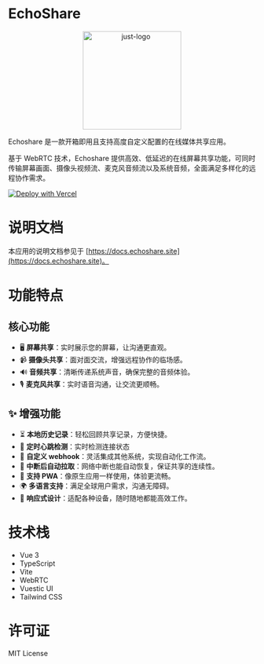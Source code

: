 # EchoShare

<p align="center">
  <img src="https://i.postimg.cc/d0M9TjZW/echoshare-mobile-left.png" width="200" alt="just-logo">
</p>

Echoshare 是一款开箱即用且支持高度自定义配置的在线媒体共享应用。

基于 WebRTC 技术，Echoshare 提供高效、低延迟的在线屏幕共享功能，可同时传输屏幕画面、摄像头视频流、麦克风音频流以及系统音频，全面满足多样化的远程协作需求。

[![Deploy with Vercel](https://vercel.com/button)](https://vercel.com/new/clone?repository-url=https://github.com/echoshare/echoshare)

# 说明文档

本应用的说明文档参见于 [https://docs.echoshare.site](https://docs.echoshare.site)。

# 功能特点

## 核心功能

* 🖥️ **屏幕共享**：实时展示您的屏幕，让沟通更直观。
* 📹 **摄像头共享**：面对面交流，增强远程协作的临场感。
* 🔊 **音频共享**：清晰传递系统声音，确保完整的音频体验。
* 🎙️ **麦克风共享**：实时语音沟通，让交流更顺畅。

## ✨ 增强功能

* ⏳ **本地历史记录**：轻松回顾共享记录，方便快捷。
* 💓 **定时心跳检测**：实时检测连接状态
* 🔗 **自定义 webhook**：灵活集成其他系统，实现自动化工作流。
* 🔄 **中断后自动拉取**：网络中断也能自动恢复，保证共享的连续性。
* 📱 **支持 PWA**：像原生应用一样使用，体验更流畅。
* 🌍 **多语言支持**：满足全球用户需求，沟通无障碍。
* 📐 **响应式设计**：适配各种设备，随时随地都能高效工作。

# 技术栈
- Vue 3
- TypeScript
- Vite
- WebRTC
- Vuestic UI
- Tailwind CSS

# 许可证
MIT License
